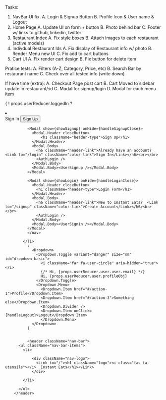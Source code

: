 Tasks:

1. NavBar UI fix.
   A. Login & Signup Button
   B. Profile Icon & User name & Logout
2. Home Page
   A. Update UI on form + button
   B. Photo behind bar
   C. Footer w/ links to github, linkedin, twitter
3. Restaurant Index
   A. Fix style boxes
   B. Attach Images to each restaurant (active models)
4. Indivdual Restaurant Ids
   A. Fix display of Restaurant info w/ photo
   B. Render Menu new UI
   C. Fix add to cart buttons
5. Cart UI
   A. Fix render cart design
   B. Fix button for delete item

Pratice tests:
A. Filters (A-Z, Category, Price, etc)
B. Search Bar by restaurant name
C. Check over all tested info (write down)

If have time (extra):
A. Checkout Page post cart
B. Cart Moved to sidebar update in restaurant/:id
C. Modal for signup/login
D. Modal for each menu item

{ ! props.userReducer.loggedIn ? 
            <li>
              <nav class="greeting-links">
                <span className="form-button-signin" variant="primary" onClick={handleLoginShow}>Sign In</span>
                <button className="form-button-signup" variant="primary" onClick={handleSignupShow}>Sign Up</button>

              <Modal show={showSignup} onHide={handleSignupClose}>
                <Modal.Header closeButton>
                    <h1 className="header-type">Sign Up</h1>
                </Modal.Header>
                <Modal.Body>
                  <h6 className="header-link">Already have an account?  <Link to="/login" className="color-link">Sign In</Link></h6><br></br>
                  <AuthLogin />
                </Modal.Body>
                <Modal.Body><UserSignup /></Modal.Body>
              </Modal>

              <Modal show={showLogin} onHide={handleLoginClose}>
                <Modal.Header closeButton>
                  <h1 className="header-type">Login Form</h1>
                </Modal.Header>
                <Modal.Body>
                  <h6 className="header-link">New to Instant Eats?  <Link to="/signup" className="color-link">Create Account</Link></h6><br></br>
                  <AuthLogin />
                </Modal.Body>
                <Modal.Body><UserSignin /></Modal.Body>
              </Modal>
              </nav>

            </li>
              :
                <Dropdown>          
                  <Dropdown.Toggle variant="danger" size="sm" id="dropdown-basic">
                    <i className="far fa-user-circle" aria-hidden="true"></i>
                    {/* Hi, {props.userReducer.user.user.email} */}
                    Hi, {props.userReducer.user.profileObj}
                  </Dropdown.Toggle>
                  <Dropdown.Menu>
                    <Dropdown.Item href="#/action-1">Profile</Dropdown.Item>
                    <Dropdown.Item href="#/action-3">Something else</Dropdown.Item>
                    <Dropdown.Divider />
                    <Dropdown.Item onClick={handleLogout}>Logout</Dropdown.Item>                    
                    </Dropdown.Menu>
                </Dropdown>
              }


              <header className="nav-bar">
          <ul className="nav-bar-items">
            <li>
              
                <div className="nav-logo">
                  <Link to="/"><h1 className="logo"><i class="fas fa-utensils"></i>  Instant Eats</h1></Link>
                </div>
              
            </li>
            
          </ul>
        </header>